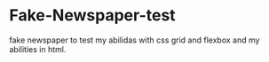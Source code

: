 # Fake-Newspaper-test
fake newspaper to test my abilidas with css grid and flexbox and my abilities in html.
